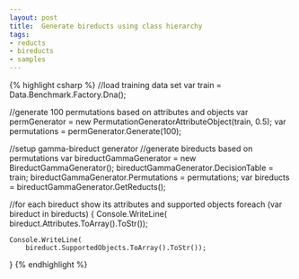 ```yaml
---
layout: post
title:  Generate bireducts using class hierarchy
tags: 
- reducts
- bireducts
- samples
---
```


{% highlight csharp %}
//load training data set
var train = Data.Benchmark.Factory.Dna();

//generate 100 permutations based on attributes and objects
var permGenerator = new PermutationGeneratorAttributeObject(train, 0.5);
var permutations = permGenerator.Generate(100);

//setup gamma-bireduct generator
//generate bireducts based on permutations
var bireductGammaGenerator = new BireductGammaGenerator();
bireductGammaGenerator.DecisionTable = train;
bireductGammaGenerator.Permutations = permutations;
var bireducts = bireductGammaGenerator.GetReducts();

//for each bireduct show its attributes and supported objects
foreach (var bireduct in bireducts)
{
	Console.WriteLine(
		bireduct.Attributes.ToArray().ToStr());
	
	Console.WriteLine(
		bireduct.SupportedObjects.ToArray().ToStr());
}
{% endhighlight %}
